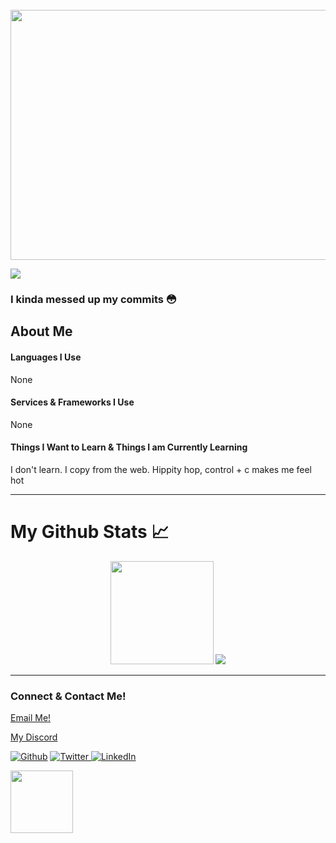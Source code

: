 <div align="center">
  <br>
    <a href="https://github.com/ericzhu105/ericzhu105/blob/main/header.svg" align="center">
      <img src="header.svg" width="800" height="400" >
    </a>
  <br>
</div>


![](https://komarev.com/ghpvc/?username=ericzhu105&color=4285F4)


<h3>I kinda messed up my commits 😳</h3>

<h2>About Me</h2>
<h4>Languages I Use</h4>
None

<h4>Services & Frameworks I Use</h4>

None


<h4>Things I Want to Learn & Things I am Currently Learning</h4>

I don't learn. I copy from the web. Hippity hop, control + c makes me feel hot

---

<h1>My Github Stats &#x1f4c8;</h1>

<div>
<div align="center">
  <p align="center">
    <img height="165" src="https://github-readme-stats.vercel.app/api?username=ericzhu105&count_private=true&include_all_commits=true&show_icons=true&theme=radical" />
    <img src="https://github-readme-stats.vercel.app/api/top-langs/?username=ericzhu105&layout=compact&theme=radical" />
  </p>
  <p align="center">
   
</div>

---

<h3>Connect & Contact Me!</h3>
<p><a href="mailto:ericzhu105@gmail.com">Email Me!</a></p>
<p><a href="https://discord.gg/KeDhaBC66d">My Discord</a></p>
<p><a href="https://github.com/ericzhu105" target="_blank"><img alt="Github" src="https://img.shields.io/badge/GitHub-%2312100E.svg?&style=for-the-badge&logo=Github&logoColor=white" /></a> 
<a href="https://twitter.com/ericzhu105" target="_blank"><img alt="Twitter" src="https://img.shields.io/badge/twitter-%231DA1F2.svg?&style=for-the-badge&logo=twitter&logoColor=white" />
</a> <a href="https://www.linkedin.com/in/eric-zhu-4208a81b3/" target="_blank"><img alt="LinkedIn" src="https://img.shields.io/badge/linkedin-%230077B5.svg?&style=for-the-badge&logo=linkedin&logoColor=white" /></a>
</p>

<a href="https://hackclub.com/"><img src="https://assets.hackclub.com/flag-orpheus-left.png" width="100"></a>

